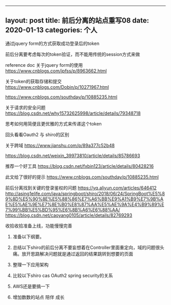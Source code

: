 
---
layout: post
title: 前后分离的站点重写08
date: 2020-01-13
categories: 个人
---

通过jquery form的方式获取成功登录后的token

前后分离要考虑每次的token验证，而不能用传统的session方式来做

reference doc
关于jquery form的使用
https://www.cnblogs.com/jpfss/p/8963662.html

关于token的获取存储和提交
https://www.cnblogs.com/Dobin/p/10271967.html

https://www.cnblogs.com/southday/p/10885235.html

关于请求的安全问题
https://blog.csdn.net/why15732625998/article/details/79348718

思考如何用简便且更优雅的方式来传递这个token

回头看看Oauth2 与 shiro的区别

关于跨域
https://www.jianshu.com/p/89a377c52b48

https://blog.csdn.net/weixin_39973810/article/details/85786693

推荐一个好工具
https://blog.csdn.net/fxbin123/article/details/80428216

此文给了很好的提示
https://www.cnblogs.com/southday/p/10885235.html


前后分离找到关键的登录鉴权的问题
https://yq.aliyun.com/articles/646412
http://asing1elife.com/java/springboot/shiro/2018/06/24/SpringBoot%E5%89%8D%E5%90%8E%E5%88%86%E7%A6%BB%E9%A1%B9%E7%9B%AE%E5%AE%9E%E7%8E%B0%E8%87%AA%E5%AE%9A%E4%B9%89%E7%99%BB%E5%BD%95%E6%8B%A6%E6%88%AA/
https://blog.csdn.net/caoyang0105/article/details/82769293

收拾收拾准备上线，功能慢慢完善

1. 准备以下纲要。
2. 总结以下shiro的前后分离不要妄想着在Controller里面重定向，域的问题很头痛。放开思路解决问题就是通过返回的结果跳转到想要的页面
3. 整理一下应用架构
4. 比较以下shiro cas OAuth2 spring security的关系
5. AWS还是要搞一下

6. 增加数数的站点   陪伴 成长  


